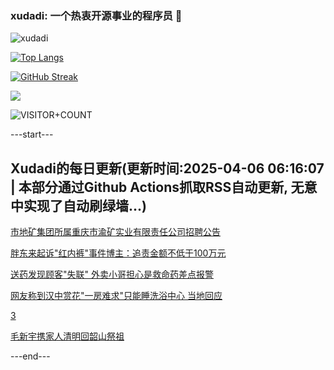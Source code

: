 ### xudadi: 一个热衷开源事业的程序员 👋

![xudadi](https://github-readme-stats-git-masterorgs-github-readme-stats-team.vercel.app/api?username=xudadi)

[![Top Langs](https://github-readme-stats.vercel.app/api/top-langs/?username=xudadi)](https://github.com/anuraghazra/github-readme-stats)

[![GitHub Streak](https://streak-stats.demolab.com?user=xudadi&locale=zh_Hans)](https://git.io/streak-stats)

![](https://raw.githubusercontent.com/xudadi/xudadi/main/assets/github-contribution-grid-snake.svg)

![VISITOR+COUNT](https://komarev.com/ghpvc/?username=xudadi&label=VISITOR+COUNT)


---start---

## Xudadi的每日更新(更新时间:2025-04-06 06:16:07 | 本部分通过Github Actions抓取RSS自动更新, 无意中实现了自动刷绿墙...)

[市地矿集团所属重庆市渝矿实业有限责任公司招聘公告](https://www.gongkaoleida.com/article/2347761)

[胖东来起诉"红内裤"事件博主：追责金额不低于100万元](https://m.163.com/news/article/JSDQ5VMO0512B07B.html)

[送药发现顾客"失联" 外卖小哥担心是救命药差点报警](https://m.163.com/news/article/JSDD9RK40534P59R.html)

[网友称到汉中赏花"一房难求"只能睡洗浴中心 当地回应](https://m.163.com/news/article/JSDLSS1L051492T3.html)

[3](https://m.163.com/touch/news/sub/domestic)

[毛新宇携家人清明回韶山祭祖](https://m.163.com/news/article/JSDN053B0530M570.html)

---end---
